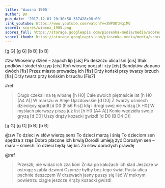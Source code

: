 ```yaml
---
title: 'Wiosna 1905'
author: DX
pub_date: '2017-12-01 20:30:58.337428+00:00'
link_youtube: https://www.youtube.com/watch?v=ZWPQKtNqiMQ
score1: scores/wiosna_1905.png
score1_full: https://storage.googleapis.com/piosenka-media/media/scores/wiosna_1905.png
score1_thumb: https://storage.googleapis.com/piosenka-media/media/scores/wiosna_1905.png.180x0_q85_upscale.png
---
```


[g G]
[g G]
[b B]
[b B]

#zw
Wiosenny dzień – zapach lip [cis]
Po deszczu ulica lśni [cis]
Stuk podków i siodeł skrzyp [cis]
Koń wiosnę poczuł i rży [cis]
Bandytów złapano dwóch [fis]
Przez miasto prowadzą ich [fis]
Drży koński przy twarzy brzuch [fis]
Drży twarz przy końskim brzuchu [Fis7]

#ref
>Długo czekali na tę wiosnę [h H0]
>Całe swoich piętnaście lat [h H0 (A4 A)]
>W marszu w Aleje Ujazdowskie [d D0]
>Z twarzy uśmiech dziecięcy spadł [d D0 (Fis6 Fis)]
>Idą i drogi swej nie widzą [h H0]
>W myślach pierwszy piszą już list [h H0 (A4 A)]
>Konie wędzidła swoje gryzą [d D0]
>Uszy drąży kozacki gwizd! [d D0 (B D4 D)]

[g G]
[g G]
[b B]
[b B]

@zw
To dzieci w słów wierzą sens
To dzieci marzą i śnią
To dzieciom sen spędza z rzęs
Dobro płacone ich krwią
Dorośli umieją żyć
Dorosłym sen – mara – śmiech
To dzieci będą się bić
Za słów dorosłych prawdę

@ref
>Przeszli, nie widać ich zza koni
>Znika po kałużach ich ślad
>Jeszcze w ostrogę szabla dzwoni
>Czymże byłby bez tego świat
>Pusta ulica pachnie deszczem
>W drzewach jasny puszy się liść
>W mokrym powietrzu ciągle jeszcze
>Krąży kozacki gwizd!